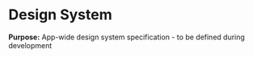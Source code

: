 # Design System

**Purpose:** App-wide design system specification - to be defined during development

